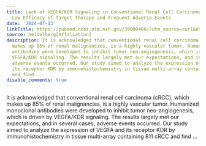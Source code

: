 ```yaml
---
title: Lack of VEGFA/KDR Signaling in Conventional Renal Cell Carcinoma Explains the
  Low Efficacy of Target Therapy and Frequent Adverse Events
date: '2024-07-13'
linkTitle: https://pubmed.ncbi.nlm.nih.gov/39000466/?utm_source=curl&utm_medium=rss&utm_campaign=pubmed-2&utm_content=1FakS-2QOkCT8HsMOQP1bCRQ4YzyumYOmxmF0moLsQ3dFB1E9V&fc=20220326224207&ff=20240713181721&v=2.18.0.post9+e462414
source: heidelberg[Affiliation]
description: It is acknowledged that conventional renal cell carcinoma (cRCC), which
  makes up 85% of renal malignancies, is a highly vascular tumor. Humanized monoclonal
  antibodies were developed to inhibit tumor neo-angiogenesis, which is driven by
  VEGFA/KDR signaling. The results largely met our expectations, and in several cases,
  adverse events occurred. Our study aimed to analyze the expression of VEGFA and
  its receptor KDR by immunohistochemistry in tissue multi-array containing 811 cRCC
  and find ...
disable_comments: true
---
```

It is acknowledged that conventional renal cell carcinoma (cRCC), which makes up 85% of renal malignancies, is a highly vascular tumor. Humanized monoclonal antibodies were developed to inhibit tumor neo-angiogenesis, which is driven by VEGFA/KDR signaling. The results largely met our expectations, and in several cases, adverse events occurred. Our study aimed to analyze the expression of VEGFA and its receptor KDR by immunohistochemistry in tissue multi-array containing 811 cRCC and find ...